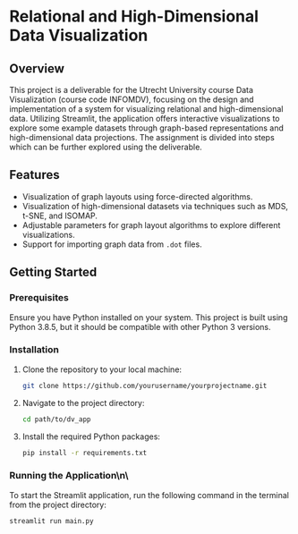 # Relational and High-Dimensional Data Visualization

## Overview

This project is a deliverable for the Utrecht University course Data Visualization (course code INFOMDV), focusing on the design and implementation of a system for visualizing relational and high-dimensional data. Utilizing Streamlit, the application offers interactive visualizations to explore some example datasets through graph-based representations and high-dimensional data projections. The assignment is divided into steps which can be further explored using the deliverable.

## Features

- Visualization of graph layouts using force-directed algorithms.
- Visualization of high-dimensional datasets via techniques such as MDS, t-SNE, and ISOMAP.
- Adjustable parameters for graph layout algorithms to explore different visualizations.
- Support for importing graph data from `.dot` files.

## Getting Started

### Prerequisites

Ensure you have Python installed on your system. This project is built using Python 3.8.5, but it should be compatible with other Python 3 versions.

### Installation

1. Clone the repository to your local machine:
   ```bash
   git clone https://github.com/yourusername/yourprojectname.git
   ```

2. Navigate to the project directory:
   ```bash
   cd path/to/dv_app
   ```

3. Install the required Python packages:
   ```bash
   pip install -r requirements.txt
   ```
### Running the Application\n\
To start the Streamlit application, run the following command in the terminal from the project directory:
```bash
streamlit run main.py
```
